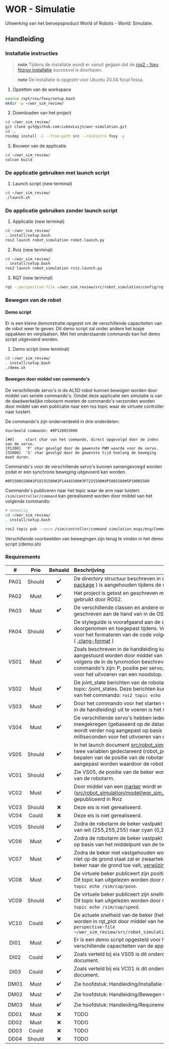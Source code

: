 # WOR - Simulatie

Uitwerking van het beroepsproduct World of Robots - World: Simulatie.

## Handleiding

### Installatie instructies

> **note** Tijdens de installatie wordt er vanuit gegaan dat de [ros2 - foxy fitzroy installatie](https://docs.ros.org/en/foxy/Installation/Ubuntu-Install-Debians.html) succesvol is doorlopen.

> **note** De installatie is opgezet voor Ubuntu 20.04 focal fossa.

1. Opzetten van de workspace

```bash
source /opt/ros/foxy/setup.bash
mkdir -p ~/wor_sim_review/
```

2. Downloaden van het project

```bash
cd ~/wor_sim_review/
git clone git@github.com:LukevLuijn/wor-simulation.git
cd ..
rosdep install -i --from-path src --rosdistro foxy -y
```

3. Bouwen van de applicatie

```bash
cd ~/wor_sim_review/
colcon build
```

### De applicatie gebruiken met launch script

1. Launch script (new terminal)

```bash
cd ~/wor_sim_review/
./launch.sh
```
### De applicatie gebruiken zonder launch script

1. Applicatie (new terminal)

```bash
cd ~/wor_sim_review/
. install/setup.bash
ros2 launch robot_simulation robot.launch.py
```

2. Rviz (new terminal)

```bash
cd ~/wor_sim_review/
. install/setup.bash
ros2 launch robot_simulation rviz.launch.py
```

3. RQT (new terminal)
```bash
rqt --perspective-file ~/wor_sim_review/src/robot_simulation/config/rqt_config.perspective
```

### Bewegen van de robot

#### Demo script

Er is een kleine demonstratie opgezet om de verschillende capaciteiten van de robot weer te geven.
Dit demo script zal onder andere het kopje oppakken en verplaatsen. Met het onderstaande commando kan het demo script uitgevoerd worden.

1. Demo script (new terminal)

```bash
cd ~/wor_sim_review/
. install/setup.bash
./demo.sh
```

#### Bewegen door middel van commando's

De verschillende servo's in de AL5D robot kunnen bewogen worden door middel van seriele commando's.
Omdat deze applicatie een simulatie is van de daadwerkelijke robotarm moeten de commando's verzonden worden door middel van een publicatie naar een ros topic waar de virtuele controller naar luistert.

De commando's zijn onderverdeeld in drie onderdelen:

```text
Voorbeeld commando: #0P1200S5000

[#0]     start char van het commando, direct opgevolgd door de index van de servo.
[P1200]  'P' char gevolgd door de gewenste PWM waarde voor de servo.
[S5000]  'S' char gevolgd door de gewenste tijd hoelang de beweging moet duren.
```

Commando's voor de verschillende servo's kunnen samengevoegd worden zodat er een synchrone beweging uitgevoerd kan worden.

```text
#0P2500S500#1P1833S500#2P1444S500#3P722S500#4P500S500#5P1000S500
```

Commando's publiceren naar het topic waar de arm naar luistert: ```/sim/controller/command``` kan gerealiseerd worden door middel van het volgende commando:

```bash
# eenmalig
cd ~/wor_sim_review/
. install/setup.bash
```

```bash
ros2 topic pub --once /sim/controller/command simulation_msgs/msg/Command "{command: '#0P2500S500#1P1833S500#2P1444S500#3P722S500#4P500S500#5P1000S500'}"
```

Verschillende voorbeelden van bewegingen zijn terug te vinden in het demo script (/demo.sh)


### Requirements

|  #   |  Prio  |      Behaald       | Beschrijving                                                                                                                                                                                                                                                                                                                                                                                                         |
|:----:|:------:|:------------------:|:---------------------------------------------------------------------------------------------------------------------------------------------------------------------------------------------------------------------------------------------------------------------------------------------------------------------------------------------------------------------------------------------------------------------|
| PA01 | Should | :heavy_check_mark: | De directory structuur beschreven in de ROS2 tutorial ( [creating a package](https://docs.ros.org/en/foxy/Tutorials/Beginner-Client-Libraries/Creating-Your-First-ROS2-Package.html) ) is aangehouden tijdens de ontwikkeling van het project.                                                                                                                                                                       |
| PA02 |  Must  | :heavy_check_mark: | Het project is getest en geschreven met/voor de colcon build tool gebruikt door ROS2.                                                                                                                                                                                                                                                                                                                                |
| PA03 |  Must  | :heavy_check_mark: | De verschillende classen en andere onderdelen van de code zijn geschreven aan de hand van in de OSM course geleerde OO principes.                                                                                                                                                                                                                                                                                    |
| PA04 | Should | :heavy_check_mark: | De styleguide is voorafgaand aan de ontwikkeling van het project doorgenomen en toegepast tijdens. Verder is de .clang-format gebruikt voor het formateren van de code volgens de door ros bepaalde opmaak ( [.clang-format](https://github.com/ament/ament_lint/blob/26397786f603b8e9e4c3c399c3d33b1c6873ee0d/ament_clang_format/ament_clang_format/configuration/.clang-format) )                                  |
| VS01 |  Must  | :heavy_check_mark: | Zoals beschreven in de handleiding kan de virtuele controller aangestuurd worden door middel van seriele commando's opgezet volgens de in de lynxmotion beschreven handleiding. De ondersteunde commando's zijn: P, positie per servo, S, tijd per positie en stop, (STOP), voor het uitvoeren van een noodstop.                                                                                                     |
| VS02 |  Must  | :heavy_check_mark: | De joint_state berichten van de robotarm worden gepubliceerd op het topic: /joint_states. Deze berichten kunnen worden ingezien door middel van het commando: ```ros2 topic echo /joint_states```                                                                                                                                                                                                                    |
| VS03 |  Must  | :heavy_check_mark: | Door het commando voor het starten van de rviz applicatie (beschreven in de handleiding) uit te voeren is het model van de AL5D robot te zien.                                                                                                                                                                                                                                                                       |
| VS04 |  Must  | :heavy_check_mark: | De verschillende servo's hebben ieder een maximale snelheid meegekregen (gebaseerd op de datasheet per servo). De snelheid wordt verder nog aangepast op basis van de meegegeven tijd in milliseconden voor het uitvoeren van een commando.                                                                                                                                                                          |
| VS05 | Should | :heavy_check_mark: | In het launch document [src/robot_simulation/launch/robot.launch.py](https://github.com/LukevLuijn/wor-simulation/blob/4c382b160dac39e8816105fc62bb3a63c29a7470/src/robot_simulation/launch/robot.launch.py#L13-L14) zijn twee variablen gedeclareerd (robot_pos_x & robot_pos_y) voor het bepalen van de positie van de robotarm. Deze variablen kunnen aangepast worden waardoor de robot zal verplaatsen in rviz. |
| VC01 | Should | :heavy_check_mark: | Zie VS05, de positie van de beker wordt bepaald op basis van de locatie van de robotarm.                                                                                                                                                                                                                                                                                                                             |
| VC02 |  Must  | :heavy_check_mark: | Door middel van een [marker](http://docs.ros.org/en/noetic/api/visualization_msgs/html/msg/Marker.html) wordt er een .stl document ([src/robot_simulation/model/wor_sim_cup.stl](https://github.com/LukevLuijn/wor-simulation/blob/4c382b160dac39e8816105fc62bb3a63c29a7470/src/robot_simulation/model/wor_sim_cup.stl)) van een beker gepubliceerd in Rviz                                                          |
| VC03 | Should |        :x:         | Deze eis is niet gerealiseerd.                                                                                                                                                                                                                                                                                                                                                                                       |
| VC04 | Could  |        :x:         | Deze eis is niet gerealiseerd.                                                                                                                                                                                                                                                                                                                                                                                       |
| VC05 | Should | :heavy_check_mark: | Zodra de robotarm de beker vastpakt veranderd de kleur van de beker van wit (255,255,255) naar cyan (0,255,255), [verwijzing](https://github.com/LukevLuijn/wor-simulation/blob/4c382b160dac39e8816105fc62bb3a63c29a7470/src/robot_simulation/src/cup_node.cpp#L80-L83).                                                                                                                                             |
| VC06 |  Must  | :heavy_check_mark: | Zodra de robotarm de beker vastpakt veranderd de locatie van de beker op basis van het middelpunt van de twee gripper armen, [verwijzing](https://github.com/LukevLuijn/wor-simulation/blob/4c382b160dac39e8816105fc62bb3a63c29a7470/src/robot_simulation/src/cup_node.cpp#L65-L78).                                                                                                                                 |
| VC07 |  Must  | :heavy_check_mark: | Zodra de beker niet vastgehouden word door de robotarm en de beker niet op de grond staat zal er zwaartekracht toegepast worden zodat de beker naar de grond toe valt, [verwijzing](https://github.com/LukevLuijn/wor-simulation/blob/4c382b160dac39e8816105fc62bb3a63c29a7470/src/robot_simulation/src/cup_node.cpp#L90-L101).                                                                                      |
| VC08 |  Must  | :heavy_check_mark: | De virtuele beker publiceert zijn positie naar een topic: ```/sim/cup/pose```. Dit topic kan uitgelezen worden door middel van het commando: ```ros2 topic echo /sim/cup/pose```.                                                                                                                                                                                                                                    |
| VC09 | Should | :heavy_check_mark: | De virtuele beker publiceert zijn snelheid naar een topic: ```/sim/cup/speed```. Dit topic kan uitgelezen worden door middel van het commando: ```ros2 topic echo /sim/cup/speed```.                                                                                                                                                                                                                                 |
| VC10 | Could  | :heavy_check_mark: | De actuele snelheid van de beker (hetzelfde als het topic) kan getoond worden in rqt_plot door middel van het volgende commando: ```rqt --perspective-file ~/wor_sim_review/src/robot_simulation/config/rqt_config.perspective```                                                                                                                                                                                    |
| DI01 |  Must  | :heavy_check_mark: | Er is een demo script opgesteld voor het demonstreren van de verschillende capaciteiten van de applicatie [demo.sh](https://github.com/LukevLuijn/wor-simulation/blob/4c382b160dac39e8816105fc62bb3a63c29a7470/demo.sh)                                                                                                                                                                                              |
| DI02 | Could  | :heavy_check_mark: | Zoals verteld bij eis VS05 is dit onderdeel opgenomen in het launch document.                                                                                                                                                                                                                                                                                                                                        |
| DI03 | Could  | :heavy_check_mark: | Zoals verteld bij eis VC01 is dit onderdeel opgenomen in het launch document.                                                                                                                                                                                                                                                                                                                                        |
| DM01 |  Must  | :heavy_check_mark: | Zie hoofdstuk: Handleiding/Installatie instructies.                                                                                                                                                                                                                                                                                                                                                                  |
| DM02 |  Must  | :heavy_check_mark: | Zie hoofdstuk: Handleiding/Bewegen van de robot.                                                                                                                                                                                                                                                                                                                                                                     |
| DM03 |  Must  | :heavy_check_mark: | Zie hoofdstuk: Handleiding/Requirements.                                                                                                                                                                                                                                                                                                                                                                             |
| DD01 |  Must  |        :x:         | TODO                                                                                                                                                                                                                                                                                                                                                                                                                 |
| DD02 |  Must  |        :x:         | TODO                                                                                                                                                                                                                                                                                                                                                                                                                 |
| DD03 | Could  |        :x:         | TODO                                                                                                                                                                                                                                                                                                                                                                                                                 |
| DD04 | Should |        :x:         | TODO                                                                                                                                                                                                                                                                                                                                                                                                                 |